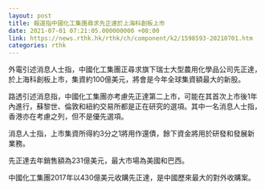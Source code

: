 ```yaml
---
layout: post
title: 報道指中國化工集團尋求先正達於上海科創板上市
date: 2021-07-01 07:21:05.000000000 +08:00
link: https://news.rthk.hk/rthk/ch/component/k2/1598593-20210701.htm
categories: rthk
---
```


外電引述消息人士指，中國化工集團正尋求旗下瑞士大型農用化學品公司先正達，於上海科創板上市，集資約100億美元，將會是今年全球集資額最大的新股。

路透引述消息指，中國化工集團亦考慮先正達第二上市，可能在其首次上市後1年內進行，蘇黎世、倫敦和紐約交易所都是正在研究的選項。其中一名消息人士指，香港亦在考慮之列，但不是優先選項。

消息人士指，上市集資所得約3分之1將用作還債，餘下資金將用於研發和發展新業務。

先正達去年銷售額為231億美元，最大市場為美國和巴西。

中國化工集團2017年以430億美元收購先正達，是中國歷來最大的對外收購案。
